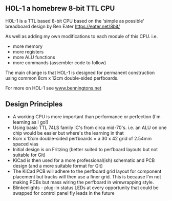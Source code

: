 **HOL-1 a homebrew 8-bit TTL CPU**
---
HOL-1 is a TTL based 8-bit CPU based on the 'simple as possible' breadboard design by Ben Eater https://eater.net/8bit/

As well as adding my own modifications to each module of this CPU. i.e.
- more memory
- more registers
- more ALU functions
- more commands (assembler code to follow)

The main change is that HOL-1 is designed for permanent construction using common 8cm x 12cm double-sided perfboards.
  
For more on HOL-1 see www.benningtons.net  
  
**Design Principles**
---
- A working CPU is more important than performance or perfection (I'm learning as I go!)
- Using basic TTL 74LS family IC's from circa mid-70's. i.e. an ALU on one chip would be easier but where's the learning in that
- 8cm x 12cm double-sided perfboards = a 30 x 42 grid of 2.54mm spaced vias
- Initial design is on Fritzing (better suited to perfboard layouts but not suitable for Git)
- KiCad is then used for a more professional(ish) schematic and PCB design (and a more suitable format for Git)
- The KiCad PCB will adhere to the perfboard grid layout for component placement but tracks will then use a finer grid. This is because I'm not making PCBs but mass wiring the perfboard in wirewrapping style.
- Blinkenlights - plug-in status LEDs at every opportunity that could be swapped for control panel fly leads in the future


